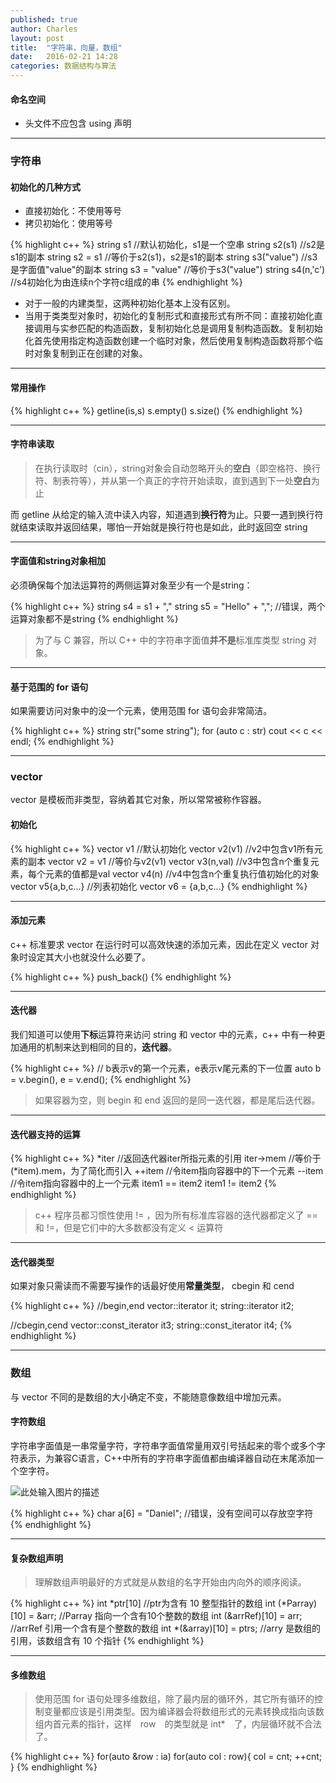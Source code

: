 ```yaml
---
published: true
author: Charles
layout: post
title:  "字符串，向量，数组"
date:   2016-02-21 14:28
categories: 数据结构与算法
---
```


#### 命名空间
- 头文件不应包含 using 声明


----------


### 字符串

#### 初始化的几种方式
- 直接初始化：不使用等号
- 拷贝初始化：使用等号

{% highlight c++ %}
string s1               //默认初始化，s1是一个空串
string s2(s1)           //s2是s1的副本
string s2 = s1          //等价于s2(s1)，s2是s1的副本
string s3("value")      //s3是字面值"value"的副本
string s3 = "value"     //等价于s3("value")
string s4(n,'c')        //s4初始化为由连续n个字符c组成的串
{% endhighlight %}

- 对于一般的内建类型，这两种初始化基本上没有区别。 
- 当用于类类型对象时，初始化的复制形式和直接形式有所不同：直接初始化直接调用与实参匹配的构造函数，复制初始化总是调用复制构造函数。复制初始化首先使用指定构造函数创建一个临时对象，然后使用复制构造函数将那个临时对象复制到正在创建的对象。 


----------


#### 常用操作

{% highlight c++ %}
getline(is,s)
s.empty()
s.size()
{% endhighlight %}


----------


#### 字符串读取
> 在执行读取时（cin），string对象会自动忽略开头的**空白**（即空格符、换行符、制表符等），并从第一个真正的字符开始读取，直到遇到下一处**空白**为止

而 getline 从给定的输入流中读入内容，知道遇到**换行符**为止。只要一遇到换行符就结束读取并返回结果，哪怕一开始就是换行符也是如此，此时返回空 string


----------


#### 字面值和string对象相加
必须确保每个加法运算符的两侧运算对象至少有一个是string：

{% highlight c++ %}
string s4 = s1 + ","
string s5 = "Hello" + ",";  //错误，两个运算对象都不是string
{% endhighlight %}

> 为了与 C 兼容，所以 C++ 中的字符串字面值**并不是**标准库类型 string 对象。


----------


#### 基于范围的 for 语句

如果需要访问对象中的没一个元素，使用范围 for 语句会非常简洁。

{% highlight c++ %}
string str("some string");
for (auto c : str)
    cout << c << endl;
{% endhighlight %}


----------


### vector

vector 是模板而非类型，容纳着其它对象，所以常常被称作容器。

#### 初始化

{% highlight c++ %}
vector<T> v1             //默认初始化
vector<T> v2(v1)         //v2中包含v1所有元素的副本
vector<T> v2 = v1        //等价与v2(v1)
vector<T> v3(n,val)      //v3中包含n个重复元素，每个元素的值都是val
vector<T> v4(n)          //v4中包含n个重复执行值初始化的对象
vector<T> v5{a,b,c...}   //列表初始化
vector<T> v6 = {a,b,c...}
{% endhighlight %}

----------


#### 添加元素

c++ 标准要求 vector 在运行时可以高效快速的添加元素，因此在定义 vector 对象时设定其大小也就没什么必要了。

{% highlight c++ %}
push_back()
{% endhighlight %}


----------


#### 迭代器
我们知道可以使用**下标**运算符来访问 string 和 vector 中的元素，c++ 中有一种更加通用的机制来达到相同的目的，**迭代器**。

{% highlight c++ %}
// b表示v的第一个元素，e表示v尾元素的下一位置
auto b = v.begin(), e = v.end(); 
{% endhighlight %}

> 如果容器为空，则 begin 和 end 返回的是同一迭代器，都是尾后迭代器。


----------


#### 迭代器支持的运算

{% highlight c++ %}
*iter         //返回迭代器iter所指元素的引用
iter->mem     //等价于 (*item).mem，为了简化而引入
++item        //令item指向容器中的下一个元素
--item        //令item指向容器中的上一个元素
item1 == item2
item1 != item2
{% endhighlight %}

> c++ 程序员都习惯性使用 != ，因为所有标准库容器的迭代器都定义了 == 和 !=，但是它们中的大多数都没有定义 < 运算符


----------


#### 迭代器类型
如果对象只需读而不需要写操作的话最好使用**常量类型**， cbegin 和 cend

{% highlight c++ %}
//begin,end
vector<int>::iterator it;
string::iterator it2;

//cbegin,cend
vector<int>::const_iterator it3;
string::const_iterator it4;
{% endhighlight %}

----------

### 数组
与 vector 不同的是数组的大小确定不变，不能随意像数组中增加元素。

#### 字符数组
字符串字面值是一串常量字符，字符串字面值常量用双引号括起来的零个或多个字符表示，为兼容C语言，C++中所有的字符串字面值都由编译器自动在末尾添加一个空字符。

![此处输入图片的描述][1]

{% highlight c++ %}
char a[6] = "Daniel";  //错误，没有空间可以存放空字符
{% endhighlight %}

----------

#### 复杂数组声明
> 理解数组声明最好的方式就是从数组的名字开始由内向外的顺序阅读。

{% highlight c++ %}
int *ptr[10]                //ptr为含有 10 整型指针的数组
int (*Parray)[10] = &arr;   //Parray 指向一个含有10个整数的数组
int (&arrRef)[10] = arr;　　  //arrRef 引用一个含有是个整数的数组
int *(&array)[10] = ptrs;   //arry 是数组的引用，该数组含有 10 个指针
{% endhighlight %}

----------

#### 多维数组
>使用范围 for 语句处理多维数组，除了最内层的循环外，其它所有循环的控制变量都应该是引用类型。因为编译器会将数组形式的元素转换成指向该数组内首元素的指针，这样　row　的类型就是 int*　了，内层循环就不合法了。

{% highlight c++ %}
for(auto &row : ia)
    for(auto col : row){
        col = cnt;
        ++cnt;
}
{% endhighlight %}

  [1]: http://7xjbdi.com1.z0.glb.clouddn.com/c_string.png?imageView2/2/w/300
